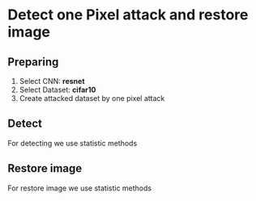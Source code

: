 # Detect one Pixel attack and restore image

## Preparing
1. Select CNN: **resnet**
2. Select Dataset: **cifar10**
3. Create attacked dataset by one pixel attack

## Detect
For detecting we use statistic methods 

## Restore image
For restore image we use statistic methods


